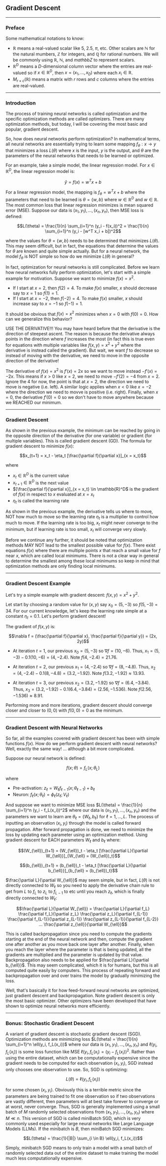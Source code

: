 ## Gradient Descent

---

### Preface

Some mathematical notations to know:

- $\mathbb{R}$ means a real-valued scalar like $5$, $2.5$, $\pi$, etc. Other scalars are $\mathbb{N}$ for the natural mumbers, $\mathbb{Z}$ for integers, and $\mathbb{Q}$ for rational numbers. We will be commonly using $\mathbb{R}$, $\mathbb{N}$, and $mathbb{Z}$ to represent scalars.
- $\mathbb{R}^D$ means a $D$-dimensional column vector where the entries are real-valued so if $x \in \mathbb{R}^D$, then $x = (x_1, ..., x_D)$ where each $x_i \in \mathbb{R}$.
- $M_{r \times c}(\mathbb{R})$ means a matrix with $r$ rows and $c$ columns where the entries are real-valued.

---

### Introduction

The process of training neural networks is called optimization and the specific optimization methods are called optimizers.
There are many optimization methods, but today, I will be covering the most basic and popular, gradient descent.

So, how does neural networks perform optimization?
In mathematical terms, all neural networks are essentially trying to learn some mapping $f_{\theta}: x \rightarrow y$
that minimizes a loss $L(\theta)$ where $x$ is the input, $y$ is the output, and
$\theta$ are the parameters of the neural networks that needs to be learned or optimized.

For an example, take a simple model, the linear regression model.
For $x \in \mathbb{R}^D$, the linear regression model is:

$$\hat{y}
= f(x)
= w^T x + b$$

For a linear regression model, the mapping is $f_{\theta} = w^T x + b$ where the parameters that need to be learned
is $\theta = \{ w, b \}$ where $w \in \mathbb{R}^D$ and $w \in \mathbb{R}$.
The most common loss that linear regression minimizes is mean squared error (MSE).
Suppose our data is $(x_1,y_1), ..., (x_n,y_n)$, then MSE loss is defined:

$$L(\theta)
= \frac{1}{n} \sum_{i=1}^n (y_i - f(x_i))^2
= \frac{1}{n} \sum_{i=1}^n (y_i - [w^T x_i + b])^2$$

where the values for $\theta = \{ w, b\}$ needs to be determined that minimizes $L(\theta)$.
This may seem difficult, but in fact, the equations that determine the values for $\theta$ are known and quite simple actually.
But for a neural network, the model $f_{\theta}$ is NOT simple so how do we minimize $L(\theta)$ in general?

In fact, optimization for neural networks is still complicated.
Before we learn how neural networks fully perform optimization, let's start with a simple example for motivation.
Suppose we want to minimize $f(x) = x^2$.

- If I start at $x=2$, then $f(2) = 4$. To make $f(x)$ smaller, $x$ should decrease say to $x=1$ so $f(1)=1$.
- If I start at $x=-2$, then $f(-2) = 4$. To make $f(x)$ smaller, $x$ should increase say to $x=-1$ so $f(-1)=1$.

It should be obvious that $f(x) = x^2$ minimizes when $x = 0$ with $f(0) = 0$.
How can we generalize this behavior?

USE THE DERIVATIVE!!!
You may have heard before that the derivative is the direction of steepest ascent.
The reason is because the derivative always points in the direction where $f$ increases the most
(in fact this is true even for equations with multiple variables like $f(x,y) = x^2 + y^2$ where
the derivative is instead called the gradient).
But wait, we want $f$ to decrease so instead of moving with the derivative,
we need to move in the opposite direction of the derivative!

The derivative of $f(x) = x^2$ is $f'(x) = 2x$ so we want to move instead $-f'(x) = -2x$.
This means if $x > 0$ like $x = 2$, we need to move $-f'(2) = -4$ from $x = 2$.
Ignore the 4 for now, the point is that at $x=2$, the direction we need to move is negative (i.e. left).
A similar logic applies when $x < 0$ like $x = -2$ where the direction we need to movve is positive (i.e. right).
Finally, when $x = 0$, the derivative $f'(0) = 0$ so we don't have to move anywhere because we REACHED our minimum.

---

### Gradient Descent

As shown in the previous example, the minimum can be reached by going in the opposite direction
of the derivative (for one variable) or gradient (for multiple variables).
This is called gradient descent (GD). The formula for gradient descent to minimize $f(x)$:

$$x_{t+1} = x_t - \eta_t [\frac{\partial f}{\partial x}]_{x = x_t}$$

where

- $x_t \in \mathbb{R}^D$ is the current value
- $x_{t+1} \in \mathbb{R}^D$ is the next value
- $[\frac{\partial f}{\partial x}]_{x = x_t} \in \mathbb{R}^D$ is the gradient of $f(x)$ in respect to $x$ evaluated at $x = x_t$
- $\eta_t$ is called the learning rate

As shown in the previous example, the derivative tells us where to move, NOT how much to move
so the learning rate $\eta_t$ is a multiplier to control how much to move.
If the learning rate is too big, $x_t$ might never converge to the minimum,
but if learning rate is too small, $x_t$ will converge very slowly.

Before we continue any further, it should be noted that optimization methods MAY NOT lead to the smallest
possible value for $f(x)$. There exist equations $f(x)$ where there are multiple points $x$ that reach a small value
for $f$ near $x$, which are called local minimums. There is not a clear way in general to determine the smallest among
these local minimums so keep in mind that optimization methods are only finding local minimums.

---

### Gradient Descent Example

Let's try a simple example with gradient descent: $f(x,y) = x^2 + y^2$.

Let start by choosing a random value for $(x,y)$ say $x_0 = (5,-3)$ so $f(5,-3) = 34$.
For our current knowledge, let's keep the learning rate simple at a constant $\eta_t = 0.1$.
Let's perform gradient descent!

The gradient of $f(x,y)$ is:

$$\nabla f = (\frac{\partial f}{\partial x}, \frac{\partial f}{\partial y}) = (2x, 2y)$$

- At iteration $t = 1$, our previous $x_0 = (5,-3)$ so $\nabla f = (10, -6)$.
Thus, $x_1 = (5,-3) - 0.1 (10, -6) = (4, -2.4)$. Note $f(4, -2.4) = 21.76$.

- At iteration $t = 2$, our previous $x_1 = (4, -2.4)$ so $\nabla f = (8, -4.8)$.
Thus, $x_2 = (4, -2.4) - 0.1 (8, -4.8) = (3.2, -1.92)$. Note $f(3.2, -1.92) \approx 13.93$.

- At iteration $t = 3$, our previous $x_2 = (3.2, -1.92)$ so $\nabla f = (6.4, -3.84)$.
Thus, $x_3 = (3.2, -1.92) - 0.1 (6.4, -3.84) = (2.56, -1.536)$. Note $f(2.56, -1.536) \approx 8.91$.

Performing more and more iterations, gradient descent should converge
closer and closer to $(0,0)$ with $f(0,0) = 0$ as the minimum.

---

### Gradient Descent with Neural Networks

So far, all the examples covered with gradient descent has been with simple functions $f(x)$.
How do we perform gradient descent with neural networks?
Well, exactly the same way! ... although a bit more complicated.

Suppose our neural network is defined:

$$f(x; \theta) = f_L(x; \theta_L)$$

where

- Pre-activation: $z_{\ell} = W_{\ell} f_{\ell-1}(x; \theta_{\ell-1}) + b_{\ell}$
- Neuron: $f_{\ell}(x; \theta_{\ell}) = \phi_{\ell}(z_{\ell}; V_{\ell})$

And suppose we want to minimize MSE loss $L(\theta) = \frac{1}{n} \sum_{i=1}^n (y_i - f_L(x_i))^2$
where our data is $(x_1, y_1), ..., (x_n, y_n)$ and the parameters we want to learn
are $\theta_{\ell} = \{ W_{\ell}, b_{\ell} \}$ for $\ell = 1, ..., L$.
The process of inputting an observation $(x_i, y_i)$ through the model is called forward propagation.
After forward propagation is done, we need to minimize the loss by updating each parameter using
an optimization method. Using gradient descent for EACH parameters $W_{\ell}$ and $b_{\ell}$ where:

$$(W_{\ell})_{t+1} = (W_{\ell})_t - \eta_t [\frac{\partial L}{\partial W_{\ell}}]_{W_{\ell} = (W_{\ell})_t}$$

$$(b_{\ell})_{t+1} = (b_{\ell})_t - \eta_t [\frac{\partial L}{\partial b_{\ell}}]_{b_{\ell} = (b_{\ell})_t}$$

$\frac{\partial L}{\partial W_{\ell}}$ may seem simple, but in fact, $L(\theta)$ is not directly connected to
$W_{\ell}$ so you need to apply the derivative chain rule to get from $L$ to $f_L$ to $z_L$ to $f_{L-1}$
to etc until you reach $z_{\ell}$, which is finally directly connected to $W_{\ell}$:

$$\frac{\partial L}{\partial W_{\ell}}
= \frac{\partial L}{\partial f_L} \frac{\partial f_L}{\partial z_L} \frac{\partial z_L}{\partial f_{L-1}}
\frac{\partial f_{L-1}}{\partial z_{L-1}} \frac{\partial z_{L-1}}{\partial f_{L-2}}
... \frac{\partial z_{\ell}}{\partial W_{\ell}}$$

This is called backpropagation since you need to compute the gradients starting at the end of the neural network
and then, compute the gradient one after another as you move back one layer after another. Finally,
when you reach the layer where the parameter is that is being updated, all the gradients are multiplied
and the parameter is updated by that value.
Backpropagation also needs to be applied for $\frac{\partial L}{\partial b_{\ell}}$.
This may seem complicated, which it is for humans, but this is all computed quite easily by computers.
This process of repeating forward and backpropagation over and over trains the model by gradually minimizing the loss.

Well, that's basically it for how feed-forward neural networks are optimized, just gradient descent and backpropagation.
Note gradient descent is only the most basic optimizer.
Other optimizers have been developed that have shown to optimize neural networks more efficiently.

---

### Bonus: Stochastic Gradient Descent

A variant of gradient descent is stochastic gradient descent (SGD).
Optimization methods are minimizing loss $L(\theta) = \frac{1}{n} \sum_{i=1}^n \ell(y_i, f_L(x_i))$
where our data is $(x_1, y_1), ..., (x_n, y_n)$ and $\ell(y_i, f_L(x_i))$ is some loss function
like MSE $\ell(y_i, f_L(x_i) = (y_i - f_L(x_i))^2$.
Rather than using the entire dataset, which can be computationally expensive since
the gradient needs to be computed for each observation $(x_i, y_i)$,
SGD instead only chooses one observation to use. So, SGD is optimizing:

$$L(\theta) = \ell(y_i, f_L(x_i))$$

for some chosen $(x_i,y_i)$.
Obviously this is a terrible metric since the parameters are being trained to fit one observation
so if two observations are vastly different, then parameters will at best take forever to converge
or at worst, never converge.
Thus, SGD is generally implemented using a small batch of $M$ randomly selected observations from
$(x_1, y_1), ..., (x_n, y_n)$ where $M \ll n$.
This version of SGD is called miniBatch SGD, which is very commonly used especially for
large neural networks like Large Language Models (LLMs).
If the minibatch is $B$, then miniBatch SGD minimizes:

$$L(\theta) = \frac{1}{|B|} \sum_{i \in B} \ell(y_i, f_L(x_i))$$

Simply, minibatch SGD means to only train a model with a small batch of randomly selected data
out of the entire dataset to make training the model much less computationally expensive.

